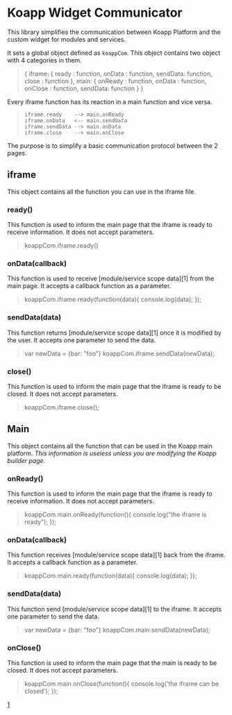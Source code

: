 # Koapp Widget Communicator

This library simplifies the communication between Koapp Platform and the custom
widget for modules and services.

It sets a global object defined as `koappCom`. This object contains two object
with 4 categories in them.

> {
>   iframe: {
>     ready   : function,
>     onData  : function,
>     sendData: function,
>     close   : function
>   },
>   main: {
>     onReady : function,
>     onData  : function,
>     onClose : function,
>     sendData: function
>   }
> }

Every iframe function has its reaction in a main function and vice versa.

>     iframe.ready    --> main.onReady
>     iframe.onData   <-- main.sendData
>     iframe.sendData --> main.onData
>     iframe.close    --> main.onClose

The purpose is to simplify a basic communication protocol between the 2 pages.

## iframe

This object contains all the function you can use in the iframe file.

### ready()

This function is used to inform the main page that the iframe is ready to
receive information. It does not accept parameters.

> koappCom.iframe.ready()

### onData(callback)

This function is used to receive [module/service scope data][1] from the
main page.
It accepts a callback function as a parameter.

> koappCom.iframe.ready(function(data){
>   console.log(data);
> });

### sendData(data)

This function returns [module/service scope data][1] once it is modified by the
user. It accepts one parameter to send the data.

> var newData = {bar: "foo"}
> koappCom.iframe.sendData(newData);

### close()

This function is used to inform the main page that the iframe is ready to
be closed. It does not accept parameters.

> koappCom.iframe.close();

## Main

This object contains all the function that can be used in the Koapp main
platform. *This information is useless unless you are modifying the Koapp
builder page*.

### onReady()

This function is used to inform the main page that the iframe is ready to
receive information. It does not accept parameters.

> koappCom.main.onReady(function(){
>   console.log("the iframe is ready");
> });

### onData(callback)

This function receives [module/service scope data][1] back from the iframe.
It accepts a callback function as a parameter.

> koappCom.main.ready(function(data){
>   console.log(data);
> });

### sendData(data)

This function send [module/service scope data][1] to the iframe.
It accepts one parameter to send the data.

> var newData = {bar: "foo"}
> koappCom.main.sendData(newData);


### onClose()

This function is used to inform the main page that the main is ready to
be closed. It does not accept parameters.

> koappCom.main.onClose(function(){
>   console.log('the iframe can be closed');
> });

[1](https://github.com/KingofApp/docs/tree/develop/modules#the-module-scope)
